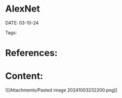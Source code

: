 
# AlexNet


DATE:  03-10-24


Tags:

# References:




# Content:

![[Attachments/Pasted image 20241003232200.png]]